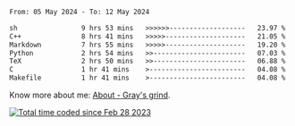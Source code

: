 <!--START_SECTION:waka-->

```txt
From: 05 May 2024 - To: 12 May 2024

sh                9 hrs 53 mins   >>>>>>-------------------   23.97 %
C++               8 hrs 41 mins   >>>>>--------------------   21.05 %
Markdown          7 hrs 55 mins   >>>>>--------------------   19.20 %
Python            2 hrs 54 mins   >>-----------------------   07.03 %
TeX               2 hrs 50 mins   >>-----------------------   06.88 %
C                 1 hr 41 mins    >------------------------   04.08 %
Makefile          1 hr 41 mins    >------------------------   04.08 %
```

<!--END_SECTION:waka-->

<!-- [![grayxu's github stats](https://github-readme-stats.vercel.app/api?username=grayxu&count_private=true&show_icons=true)](https://github.com/grayxu) -->

Know more about me: [About - Gray's grind](https://www.grayxu.cn/).
<p align="left">
  <a href="https://wakatime.com/@c69eb31e-43a1-463f-8968-c3449e386f57"><img src="https://wakatime.com/badge/user/c69eb31e-43a1-463f-8968-c3449e386f57.svg" title="Total time coded since Feb 28 2023" /></a>
</p>

